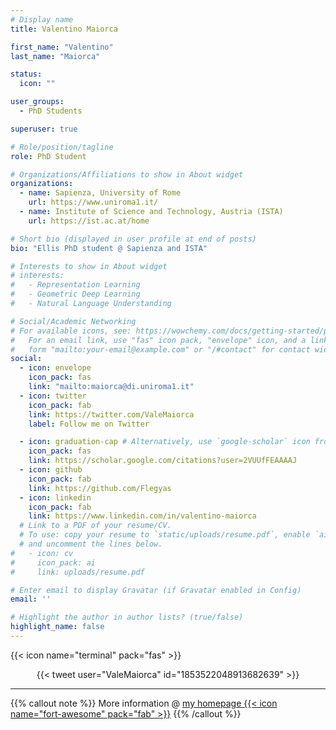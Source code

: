 ```yaml
---
# Display name
title: Valentino Maiorca

first_name: "Valentino"
last_name: "Maiorca"

status:
  icon: ""

user_groups:
  - PhD Students

superuser: true

# Role/position/tagline
role: PhD Student

# Organizations/Affiliations to show in About widget
organizations:
  - name: Sapienza, University of Rome
    url: https://www.uniroma1.it/
  - name: Institute of Science and Technology, Austria (ISTA)
    url: https://ist.ac.at/home

# Short bio (displayed in user profile at end of posts)
bio: "Ellis PhD student @ Sapienza and ISTA"

# Interests to show in About widget
# interests:
#   - Representation Learning
#   - Geometric Deep Learning
#   - Natural Language Understanding

# Social/Academic Networking
# For available icons, see: https://wowchemy.com/docs/getting-started/page-builder/#icons
#   For an email link, use "fas" icon pack, "envelope" icon, and a link in the
#   form "mailto:your-email@example.com" or "/#contact" for contact widget.
social:
  - icon: envelope
    icon_pack: fas
    link: "mailto:maiorca@di.uniroma1.it"
  - icon: twitter
    icon_pack: fab
    link: https://twitter.com/ValeMaiorca
    label: Follow me on Twitter

  - icon: graduation-cap # Alternatively, use `google-scholar` icon from `ai` icon pack
    icon_pack: fas
    link: https://scholar.google.com/citations?user=2VUUfFEAAAAJ
  - icon: github
    icon_pack: fab
    link: https://github.com/Flegyas
  - icon: linkedin
    icon_pack: fab
    link: https://www.linkedin.com/in/valentino-maiorca
  # Link to a PDF of your resume/CV.
  # To use: copy your resume to `static/uploads/resume.pdf`, enable `ai` icons in `params.yaml`,
  # and uncomment the lines below.
#   - icon: cv
#     icon_pack: ai
#     link: uploads/resume.pdf

# Enter email to display Gravatar (if Gravatar enabled in Config)
email: ''

# Highlight the author in author lists? (true/false)
highlight_name: false
---
```


{{< icon name="terminal" pack="fas" >}}

<DIV align="center">
{{<  tweet user="ValeMaiorca" id="1853522048913682639" >}}
</DIV>

---

{{% callout note %}}
More information @ [my homepage {{< icon name="fort-awesome" pack="fab" >}}](https://vale.maiorca.xyz)
{{% /callout %}}
